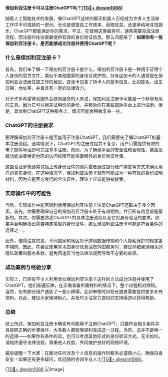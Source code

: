 **保加利亚注册卡可以注册ChatGPT吗？[[TG💪+ @esim1088](https://t.me/s/esim1088)]**

随着人工智能技术的发展，像ChatGPT这样的聊天机器人已经成为许多人生活和工作中不可或缺的一部分。无论是想提高工作效率、获取信息，还是单纯地寻找娱乐，ChatGPT都能满足你的需求。不过，在使用这类服务时，通常需要完成注册流程，而注册时往往需要提供有效的身份验证信息。那么问题来了：**如果你有一张保加利亚注册卡，是否能够成功注册并使用ChatGPT呢？**

### 什么是保加利亚注册卡？

首先，我们来了解一下保加利亚注册卡是什么。保加利亚注册卡是一种用于证明个人身份的官方文件，类似于其他国家的身份证或护照。持有这张卡的人通常是在保加利亚合法居住或工作的居民。这张卡包含了持卡人的基本信息，比如姓名、出生日期、地址等，并且具有一定的法律效力。

对于许多希望体验国外互联网服务的人来说，保加利亚注册卡可能是一个非常有用的工具。因为它可以用来证明你的身份，并帮助你在某些国际平台上进行注册。但是，具体到ChatGPT这种服务上，情况可能会稍微复杂一些。

### ChatGPT的注册要求

要理解保加利亚注册卡是否能用于注册ChatGPT，我们需要先了解ChatGPT的基本注册流程。通常情况下，ChatGPT的注册过程并不复杂，用户只需提供有效的电子邮件地址即可完成基本注册。然而，为了确保平台的安全性和合规性，某些高级功能或者特定地区的访问权限可能需要额外的身份验证步骤。

这些验证步骤通常包括上传身份证件的照片或者通过银行账户绑定等方式来确认用户的真实身份。在这种情况下，保加利亚注册卡就有可能成为一种有效的身份证明材料。因为它是官方发行的合法证件，理论上应该能够被接受。

### 实际操作中的可能性

当然，实际操作中能否顺利使用保加利亚注册卡注册ChatGPT还取决于多个因素。首先，你需要确保自己的保加利亚注册卡处于有效期内，并且所有信息都是最新的。其次，你需要熟悉ChatGPT的具体注册流程以及它对身份验证的要求。如果平台明确指出需要特定类型的身份证件，那么保加利亚注册卡可能是符合条件的选择之一。

此外，值得注意的是，不同国家和地区对于跨境数据传输和个人隐私保护的规定各不相同。因此，在尝试使用非本国身份信息注册外国服务时，建议仔细阅读相关的隐私政策和服务条款，避免因违反当地法律法规而导致不必要的麻烦。

### 成功案例与经验分享

实际上，已经有不少人利用类似保加利亚注册卡这样的方法成功注册并使用了ChatGPT。他们普遍反映，在正确准备所需材料的情况下，整个过程相对顺畅。当然，也有部分用户遇到了一些小障碍，比如审核时间较长或者需要提供更多补充资料。对此，建议大家保持耐心，并及时关注官方提供的支持渠道以获得帮助。

### 总结

综上所述，保加利亚注册卡确实有可能用于注册ChatGPT。只要符合相关条件并且按照正确的步骤操作，大多数人都能够顺利完成这一过程。当然，这并不是唯一的选择——如果你有条件的话，也可以考虑其他形式的身份验证方式。无论如何，请始终遵守法律法规，尊重他人权益，共同维护良好的网络环境。

最后提醒一下大家：在面对任何涉及个人信息的操作时都务必谨慎小心，确保自身安全！如果还有更多疑问，欢迎随时咨询专业人士[[TG💪+ @esim1088](https://t.me/s/esim1088)]。

[[TG💪+ @esim1088](https://t.me/s/esim1088) ![Image](https://i.postimg.cc/4NQfJmqS/Snipaste-2025-05-13-00-14-12.png)]
